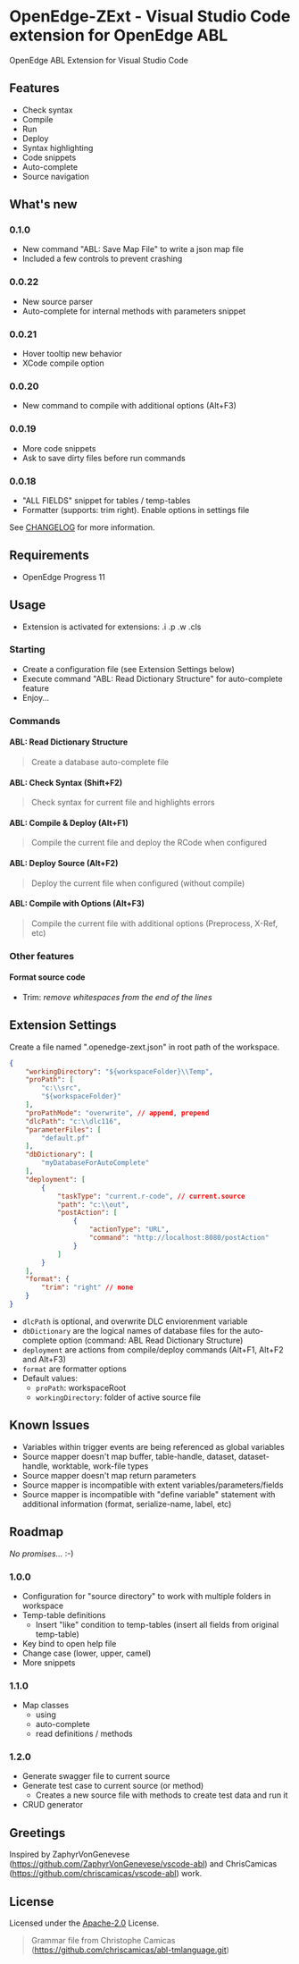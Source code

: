 # OpenEdge-ZExt - Visual Studio Code extension for OpenEdge ABL

OpenEdge ABL Extension for Visual Studio Code

## Features

- Check syntax
- Compile
- Run
- Deploy
- Syntax highlighting
- Code snippets
- Auto-complete
- Source navigation

## What's new

### 0.1.0
- New command "ABL: Save Map File" to write a json map file
- Included a few controls to prevent crashing

### 0.0.22
- New source parser
- Auto-complete for internal methods with parameters snippet

### 0.0.21
- Hover tooltip new behavior
- XCode compile option

### 0.0.20
- New command to compile with additional options (Alt+F3)

### 0.0.19
- More code snippets
- Ask to save dirty files before run commands

### 0.0.18
- "ALL FIELDS" snippet for tables / temp-tables
- Formatter (supports: trim right). Enable options in settings file

See [CHANGELOG](CHANGELOG.md) for more information.

## Requirements

- OpenEdge Progress 11

## Usage
- Extension is activated for extensions: .i .p .w .cls

### Starting
- Create a configuration file (see Extension Settings below)
- Execute command "ABL: Read Dictionary Structure" for auto-complete feature
- Enjoy...

### Commands

#### ABL: Read Dictionary Structure
> Create a database auto-complete file

#### ABL: Check Syntax (Shift+F2)
> Check syntax for current file and highlights errors

#### ABL: Compile & Deploy (Alt+F1)
> Compile the current file and deploy the RCode when configured

#### ABL: Deploy Source (Alt+F2)
> Deploy the current file when configured (without compile)

#### ABL: Compile with Options (Alt+F3)
> Compile the current file with additional options (Preprocess, X-Ref, etc)

### Other features

#### Format source code

- Trim: *remove whitespaces from the end of the lines*

## Extension Settings

Create a file named ".openedge-zext.json" in root path of the workspace.

```JSON
{
    "workingDirectory": "${workspaceFolder}\\Temp",
    "proPath": [
        "c:\\src",
        "${workspaceFolder}"
    ],
    "proPathMode": "overwrite", // append, prepend
    "dlcPath": "c:\\dlc116",
    "parameterFiles": [
        "default.pf"
    ],
    "dbDictionary": [
        "myDatabaseForAutoComplete"
    ],
    "deployment": [
        {
            "taskType": "current.r-code", // current.source
            "path": "c:\\out",
            "postAction": [
                {
                    "actionType": "URL",
                    "command": "http://localhost:8080/postAction"
                }
            ]
        }
    ],
    "format": {
        "trim": "right" // none
    }
}
```

- `dlcPath` is optional, and overwrite DLC enviorenment variable
- `dbDictionary` are the logical names of database files for the auto-complete option (command: ABL Read Dictionary Structure)
- `deployment` are actions from compile/deploy commands (Alt+F1, Alt+F2 and Alt+F3)
- `format` are formatter options
- Default values:
    - `proPath`: workspaceRoot
    - `workingDirectory`: folder of active source file

## Known Issues

- Variables within trigger events are being referenced as global variables
- Source mapper doesn't map buffer, table-handle, dataset, dataset-handle, worktable, work-file types
- Source mapper doesn't map return parameters
- Source mapper is incompatible with extent variables/parameters/fields
- Source mapper is incompatible with "define variable" statement with additional information (format, serialize-name, label, etc)

## Roadmap

_No promises..._ :-)

### 1.0.0

- Configuration for "source directory" to work with multiple folders in workspace
- Temp-table definitions
    - Insert "like" condition to temp-tables (insert all fields from original temp-table)
- Key bind to open help file
- Change case (lower, upper, camel)
- More snippets

### 1.1.0

- Map classes
    - using
    - auto-complete
    - read definitions / methods

### 1.2.0

- Generate swagger file to current source
- Generate test case to current source (or method)
    - Creates a new source file with methods to create test data and run it
- CRUD generator

## Greetings
Inspired by ZaphyrVonGenevese (https://github.com/ZaphyrVonGenevese/vscode-abl) and ChrisCamicas (https://github.com/chriscamicas/vscode-abl) work.

## License
Licensed under the [Apache-2.0](LICENSE) License.

> Grammar file from Christophe Camicas (https://github.com/chriscamicas/abl-tmlanguage.git)
